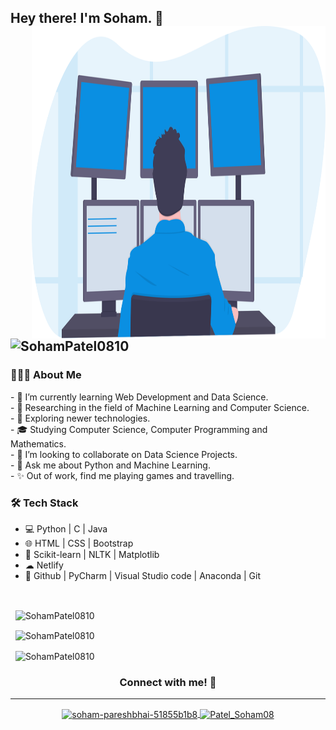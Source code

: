 <h2> Hey there! I'm Soham. 👋
<img align="right" alt="GIF" src="https://github.com/SohamPatel0810/Soham-Portfolio/blob/main/Portfolio/images/hero.svg" width="470" height="500"/>
<p align="left"> <img   src="https://komarev.com/ghpvc/?username=SohamPatel0810" alt="SohamPatel0810" /> </p>
<h3> 👨🏻‍💻 About Me </h3>
- 🌱 I’m currently learning Web Development and Data Science.<br>
- 🔎 Researching in the field of Machine Learning and Computer Science.<br>
- 🤔 Exploring newer technologies.<br>
- 🎓 Studying Computer Science, Computer Programming and Mathematics.<br> 
- 👯 I’m looking to collaborate on Data Science Projects. <br>
- 💬 Ask me about Python and Machine Learning.<br>
- ✨ Out of work, find me playing games and travelling. 

<h3>🛠 Tech Stack</h3>

- 💻  Python | C | Java <br>
- 🌐  HTML | CSS | Bootstrap <br> 
- 🐍  Scikit-learn | NLTK | Matplotlib <br> 
- ☁   Netlify <br>
- 🔧  Github | PyCharm | Visual Studio code | Anaconda | Git 
<br>
<p> &nbsp; <img align="center" src="https://github-readme-stats.vercel.app/api/top-langs?username=SohamPatel0810&show_icons=true&theme=merko&locale=en&layout=compact" alt="SohamPatel0810" /></p>
<p> &nbsp; <img align="center" src="https://github-readme-stats.vercel.app/api?username=SohamPatel0810&show_icons=true&theme=radical&locale=en" alt="SohamPatel0810" /></p>
<p> &nbsp; <img align="center" src="https://github-readme-streak-stats.herokuapp.com/?user=SohamPatel0810&theme=dark" alt="SohamPatel0810" /></p>
<h3 align="center">Connect with me! 🤝</h3><hr>
<p align="center">
    <a href="https://www.linkedin.com/in/patel-soham-pareshbhai-51855b1b8/" target="blank">
        <img align="center" src="https://raw.githubusercontent.com/rahuldkjain/github-profile-readme-generator/master/src/images/icons/Social/linked-in-alt.svg" alt="soham-pareshbhai-51855b1b8" height="30" width="40" />
    </a>
    <a href="https://twitter.com/Patel_Soham08/" target="blank">
        <img align="center" src="https://raw.githubusercontent.com/rahuldkjain/github-profile-readme-generator/master/src/images/icons/Social/twitter.svg" alt="Patel_Soham08" height="30" width="40" />
    </a>
</p>
